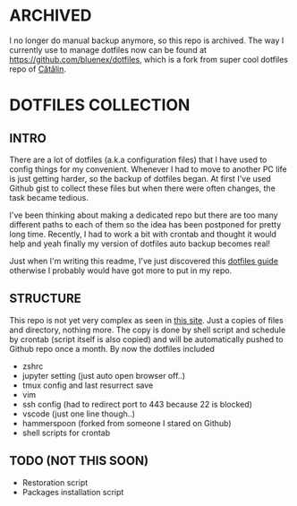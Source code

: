 # ARCHIVED

I no longer do manual backup anymore, so this repo is archived. The way I currently use to manage dotfiles now can be found at https://github.com/bluenex/dotfiles, which is a fork from super cool dotfiles repo of [Cătălin](https://github.com/alrra/dotfiles).

# DOTFILES COLLECTION

## INTRO
There are a lot of dotfiles (a.k.a configuration files) that I have used to config things for my convenient. Whenever I had to move to another PC life is just getting harder, so the backup of dotfiles began. At first I've used Github gist to collect these files but when there were often changes, the task became tedious. 

I've been thinking about making a dedicated repo but there are too many different paths to each of them so the idea has been postponed for pretty long time. Recently, I had to work a bit with crontab and thought it would help and yeah finally my version of dotfiles auto backup becomes real! 

Just when I'm writing this readme, I've just discovered this [dotfiles guide](https://dotfiles.github.io/) otherwise I probably would have got more to put in my repo. 

## STRUCTURE
This repo is not yet very complex as seen in [this site](https://dotfiles.github.io/). Just a copies of files and directory, nothing more. The copy is done by shell script and schedule by crontab (script itself is also copied) and will be automatically pushed to Github repo once a month. By now the dotfiles included
- zshrc
- jupyter setting (just auto open browser off..)
- tmux config and last resurrect save
- vim
- ssh config (had to redirect port to 443 because 22 is blocked)
- vscode (just one line though..)
- hammerspoon (forked from someone I stared on Github)
- shell scripts for crontab

## TODO (NOT THIS SOON)
- Restoration script
- Packages installation script
